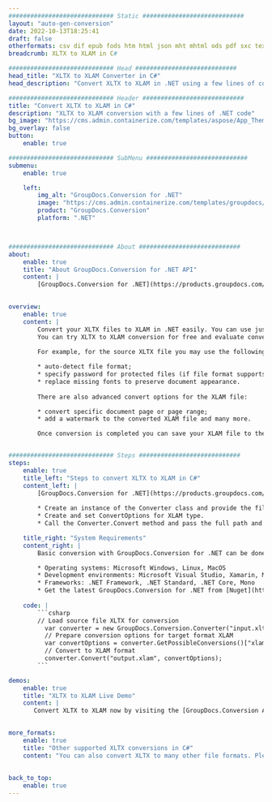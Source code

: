 ```yaml
---
############################# Static ############################
layout: "auto-gen-conversion"
date: 2022-10-13T18:25:41
draft: false
otherformats: csv dif epub fods htm html json mht mhtml ods pdf sxc tex tsv xlam xls xlsb xlsm xlsx xlt xltm xltx xml xps
breadcrumb: XLTX to XLAM in C#

############################# Head ############################
head_title: "XLTX to XLAM Converter in C#"
head_description: "Convert XLTX to XLAM in .NET using a few lines of code. Use the GroupDocs Document Conversion API to convert over 160 file formats."

############################# Header ############################
title: "Convert XLTX to XLAM in C#"
description: "XLTX to XLAM conversion with a few lines of .NET code"
bg_image: "https://cms.admin.containerize.com/templates/aspose/App_Themes/V3/images/bg/header1.png"
bg_overlay: false
button:
    enable: true

############################# SubMenu ############################
submenu:
    enable: true

    left:
        img_alt: "GroupDocs.Conversion for .NET"
        image: "https://cms.admin.containerize.com/templates/groupdocs/images/product-logos/90x90-noborder/groupdocs-conversion-net.png"
        product: "GroupDocs.Conversion"
        platform: ".NET"



############################# About ############################
about:
    enable: true
    title: "About GroupDocs.Conversion for .NET API"
    content: |
        [GroupDocs.Conversion for .NET](https://products.groupdocs.com/conversion/net/) can be used to convert Microsoft Word, Excel, PowerPoint, PDF, Visio and other formats. GroupDocs.Conversion is a standalone API that is suitable for back-end and internal systems where high performance is required. It does not depend on any software such as Microsoft or Open Office.
    

overview:
    enable: true
    content: |
        Convert your XLTX files to XLAM in .NET easily. You can use just a couple of C# code lines in any platform of your choice like - Windows, Linux, macOS.
        You can try XLTX to XLAM conversion for free and evaluate conversion results quality.  Along with simple file conversion scenarios you can try more advanced options for loading source XLTX file and for saving output XLAM result. 
        
        For example, for the source XLTX file you may use the following load options:

        * auto-detect file format;
        * specify password for protected files (if file format supports it);
        * replace missing fonts to preserve document appearance.
        
        There are also advanced convert options for the XLAM file:

        * convert specific document page or page range;
        * add a watermark to the converted XLAM file and many more.

        Once conversion is completed you can save your XLAM file to the local file path or any third-party storage like FTP, Amazon S3, Google Drive, Dropbox etc. Please note - to convert XLTX to XLAM there is no need for any additional software installed - like MS Office, Open Office, Adobe Acrobat Reader etc.


############################# Steps ############################
steps:
    enable: true
    title_left: "Steps to convert XLTX to XLAM in C#"
    content_left: |
        [GroupDocs.Conversion for .NET](https://products.groupdocs.com/conversion/net/) makes it easy for developers to convert a XLTX file to XLAM with a few lines of code.
        
        * Create an instance of the Converter class and provide the file XLTX with the full path
        * Create and set ConvertOptions for XLAM type.
        * Call the Converter.Convert method and pass the full path and format (XLAM) as a parameter

    title_right: "System Requirements"
    content_right: |
        Basic conversion with GroupDocs.Conversion for .NET can be done in just a few simple steps. Our APIs are supported on all major platforms and operating systems. Before executing the code below, make sure you have the following prerequisites installed on your system.

        * Operating systems: Microsoft Windows, Linux, MacOS
        * Development environments: Microsoft Visual Studio, Xamarin, MonoDevelop
        * Frameworks: .NET Framework, .NET Standard, .NET Core, Mono
        * Get the latest GroupDocs.Conversion for .NET from [Nuget](https://www.nuget.org/packages/groupdocs.conversion)
         
    code: |
        ```csharp    
        // Load source file XLTX for conversion
          var converter = new GroupDocs.Conversion.Converter("input.xltx");
          // Prepare conversion options for target format XLAM
          var convertOptions = converter.GetPossibleConversions()["xlam"].ConvertOptions;
          // Convert to XLAM format
          converter.Convert("output.xlam", convertOptions);
        ```

demos:
    enable: true
    title: "XLTX to XLAM Live Demo"
    content: |
       Convert XLTX to XLAM now by visiting the [GroupDocs.Conversion App](https://products.groupdocs.app/conversion/family) website. Online demo has the following advantages
          

more_formats:
    enable: true
    title: "Other supported XLTX conversions in C#"
    content: "You can also convert XLTX to many other file formats. Please see the list below."
       
       
back_to_top:
    enable: true
---
```


